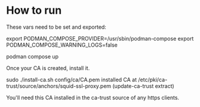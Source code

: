 # How to run

These vars need to be set and exported:

export PODMAN_COMPOSE_PROVIDER=/usr/sbin/podman-compose
export PODMAN_COMPOSE_WARNING_LOGS=false

podman compose up

Once your CA is created, install it.

sudo ./install-ca.sh config/ca/CA.pem 
installed CA at /etc/pki/ca-trust/source/anchors/squid-ssl-proxy.pem (update-ca-trust extract)

You'll need this CA installed in the ca-trust source of any https clients.

